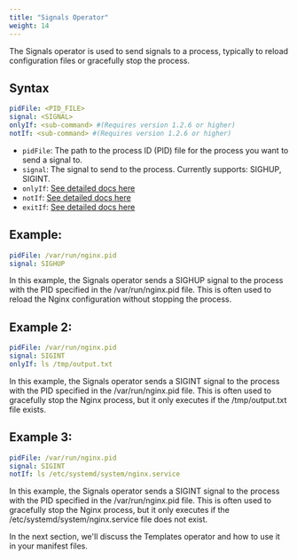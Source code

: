 ```yaml
---
title: "Signals Operator"
weight: 14
---
```

The Signals operator is used to send signals to a process, typically to reload configuration files or gracefully stop the process.

## Syntax

```yaml
pidFile: <PID_FILE>
signal: <SIGNAL>
onlyIf: <sub-command> #(Requires version 1.2.6 or higher)
notIf: <sub-command> #(Requires version 1.2.6 or higher)
```

* `pidFile`: The path to the process ID (PID) file for the process you want to send a signal to.
* `signal`: The signal to send to the process. Currently supports: SIGHUP, SIGINT.
* `onlyIf`: [See detailed docs here](sub-commands)
* `notIf`: [See detailed docs here](sub-commands)
* `exitIf`: [See detailed docs here](sub-commands)

## Example:

```yaml
pidFile: /var/run/nginx.pid
signal: SIGHUP
```

In this example, the Signals operator sends a SIGHUP signal to the process with the PID specified in the /var/run/nginx.pid file. This is often used to reload the Nginx configuration without stopping the process.

## Example 2:

```yaml
pidFile: /var/run/nginx.pid
signal: SIGINT
onlyIf: ls /tmp/output.txt
```

In this example, the Signals operator sends a SIGINT signal to the process with the PID specified in the /var/run/nginx.pid file. This is often used to gracefully stop the Nginx process, but it only executes if the /tmp/output.txt file exists.

## Example 3:

```yaml
pidFile: /var/run/nginx.pid
signal: SIGINT
notIf: ls /etc/systemd/system/nginx.service
```

In this example, the Signals operator sends a SIGINT signal to the process with the PID specified in the /var/run/nginx.pid file. This is often used to gracefully stop the Nginx process, but it only executes if the /etc/systemd/system/nginx.service file does not exist.

In the next section, we'll discuss the Templates operator and how to use it in your manifest files.